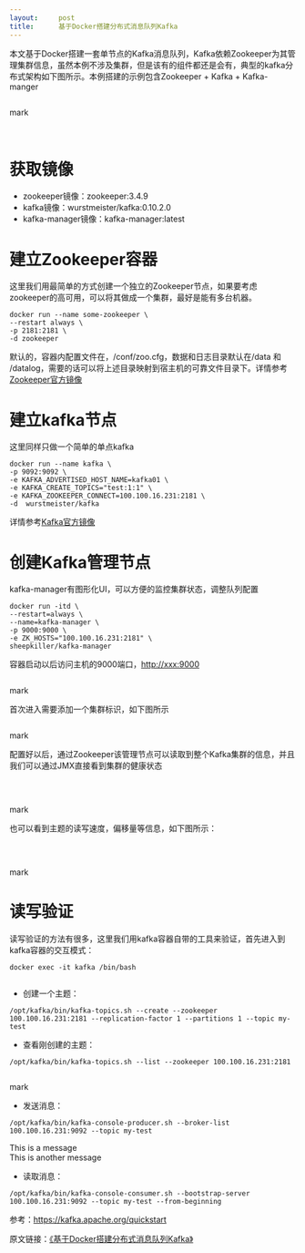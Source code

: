 ```yaml
---
layout:     post
title:      基于Docker搭建分布式消息队列Kafka
---
```

<div id="article_content" class="article_content clearfix csdn-tracking-statistics" data-pid="blog" data-mod="popu_307" data-dsm="post">
								            <link rel="stylesheet" href="https://csdnimg.cn/release/phoenix/template/css/ck_htmledit_views-f76675cdea.css">
						<div class="htmledit_views" id="content_views">
                <p>本文基于Docker搭建一套单节点的Kafka消息队列，Kafka依赖Zookeeper为其管理集群信息，虽然本例不涉及集群，但是该有的组件都还是会有，典型的kafka分布式架构如下图所示。本例搭建的示例包含Zookeeper + Kafka + Kafka-manger</p>

<p><img alt="" class="has" src="//upload-images.jianshu.io/upload_images/8818451-7fa3bebabccb0c3e.png?imageMogr2/auto-orient/strip%7CimageView2/2/w/554/format/webp"></p>

<p>mark</p>

<p> </p>

<h1>获取镜像</h1>

<ul><li>zookeeper镜像：zookeeper:3.4.9</li>
	<li>kafka镜像：wurstmeister/kafka:0.10.2.0</li>
	<li>kafka-manager镜像：kafka-manager:latest</li>
</ul><h1>建立Zookeeper容器</h1>

<p>这里我们用最简单的方式创建一个独立的Zookeeper节点，如果要考虑zookeeper的高可用，可以将其做成一个集群，最好是能有多台机器。</p>

<pre class="has">
<code>docker run --name some-zookeeper \
--restart always \
-p 2181:2181 \
-d zookeeper
</code></pre>

<p>默认的，容器内配置文件在，/conf/zoo.cfg，数据和日志目录默认在/data 和 /datalog，需要的话可以将上述目录映射到宿主机的可靠文件目录下。详情参考<a href="https://link.jianshu.com?t=https://hub.docker.com/_/zookeeper/" rel="nofollow">Zookeeper官方镜像</a></p>

<h1>建立kafka节点</h1>

<p>这里同样只做一个简单的单点kafka</p>

<pre class="has">
<code>docker run --name kafka \
-p 9092:9092 \
-e KAFKA_ADVERTISED_HOST_NAME=kafka01 \
-e KAFKA_CREATE_TOPICS="test:1:1" \
-e KAFKA_ZOOKEEPER_CONNECT=100.100.16.231:2181 \
-d  wurstmeister/kafka  
</code></pre>

<p>详情参考<a href="https://link.jianshu.com?t=https://hub.docker.com/r/wurstmeister/kafka/" rel="nofollow">Kafka官方镜像</a></p>

<h1>创建Kafka管理节点</h1>

<p>kafka-manager有图形化UI，可以方便的监控集群状态，调整队列配置</p>

<pre class="has">
<code>docker run -itd \
--restart=always \
--name=kafka-manager \
-p 9000:9000 \
-e ZK_HOSTS="100.100.16.231:2181" \
sheepkiller/kafka-manager
</code></pre>

<p>容器启动以后访问主机的9000端口，<a href="https://link.jianshu.com?t=http://xxx:9000" rel="nofollow">http://xxx:9000</a></p>

<p><img alt="" class="has" src="//upload-images.jianshu.io/upload_images/8818451-7099cfe044147c28.png?imageMogr2/auto-orient/strip%7CimageView2/2/w/554/format/webp"></p>

<p>mark</p>

<p>首次进入需要添加一个集群标识，如下图所示</p>

<p><img alt="" class="has" src="//upload-images.jianshu.io/upload_images/8818451-d4fdf7bd96e15bb1.png?imageMogr2/auto-orient/strip%7CimageView2/2/w/554/format/webp"></p>

<p>mark</p>

<p>配置好以后，通过Zookeeper该管理节点可以读取到整个Kafka集群的信息，并且我们可以通过JMX直接看到集群的健康状态</p>

<p> </p>

<p><img alt="" class="has" src="//upload-images.jianshu.io/upload_images/8818451-13c22b21e615916b.png?imageMogr2/auto-orient/strip%7CimageView2/2/w/554/format/webp"></p>

<p>mark</p>

<p>也可以看到主题的读写速度，偏移量等信息，如下图所示：</p>

<p> </p>

<p><img alt="" class="has" src="//upload-images.jianshu.io/upload_images/8818451-d4b9c15e66b8acfe.png?imageMogr2/auto-orient/strip%7CimageView2/2/w/554/format/webp"></p>

<p>mark</p>

<h1>读写验证</h1>

<p>读写验证的方法有很多，这里我们用kafka容器自带的工具来验证，首先进入到kafka容器的交互模式：</p>

<pre class="has">
<code>docker exec -it kafka /bin/bash

</code></pre>

<ul><li>创建一个主题：</li>
</ul><pre class="has">
<code>/opt/kafka/bin/kafka-topics.sh --create --zookeeper 100.100.16.231:2181 --replication-factor 1 --partitions 1 --topic my-test
</code></pre>

<ul><li>查看刚创建的主题：</li>
</ul><pre class="has">
<code>/opt/kafka/bin/kafka-topics.sh --list --zookeeper 100.100.16.231:2181
</code></pre>

<p><img alt="" class="has" src="//upload-images.jianshu.io/upload_images/8818451-c23390f73062a075.png?imageMogr2/auto-orient/strip%7CimageView2/2/w/554/format/webp"></p>

<p>mark</p>

<ul><li>发送消息：</li>
</ul><pre class="has">
<code>/opt/kafka/bin/kafka-console-producer.sh --broker-list  100.100.16.231:9092 --topic my-test
</code></pre>

<p>This is a message<br>
This is another message</p>

<ul><li>读取消息：</li>
</ul><pre class="has">
<code>/opt/kafka/bin/kafka-console-consumer.sh --bootstrap-server 100.100.16.231:9092 --topic my-test --from-beginning
</code></pre>

<p>参考：<a href="https://link.jianshu.com?t=https://kafka.apache.org/quickstart" rel="nofollow">https://kafka.apache.org/quickstart</a></p>

<p>原文链接：<a href="https://link.jianshu.com?t=http://dearcharles.cn/2017/11/23/%E5%9F%BA%E4%BA%8EDocker%E6%90%AD%E5%BB%BA%E5%88%86%E5%B8%83%E5%BC%8F%E6%B6%88%E6%81%AF%E9%98%9F%E5%88%97Kafka/" rel="nofollow">《基于Docker搭建分布式消息队列Kafka》</a></p>

<p> </p>            </div>
                </div>